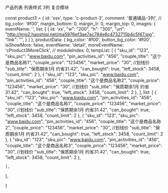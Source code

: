 产品列表
  列表样式 3列
  复合模块



const product3 = {
  id: 'sss',
  type: 'c-product-3',
  comment: '普通铺品-3列',
  // bg_color: '#f00',
  margin_bottom: 0,
  margin_lr: 0,
  margin_top: 0,
  images: {
    eventName: '',
    list: [
      {
        id: 'xx',
        "w": "200",
        "h": "300",
        "url": "http://img2.haoshiqi.net/ma5976ef3ae7ac784e8c4732715b4c5f47.jpg",
        "link": "",
      }
    ]
  },
  productData: {
    bg_color: '#f00',
    button_bg_color: '#f00',
    isShowMore: false,
    eventName: 'detail',
    moreEventName: 'cProduct3MoreClick',
    // moduleIndex: 0,
    tempList: [
      {
        "sku_id": "123",
        "sku_pic": "www.baidu.com",
        "pin_activities_id": "456",
        "couple_title": "这个是商品名称1",
        "couple_price": "123456",
        "market_price": "30", //划线价
        "sub_title": "保质期余1月 约省31.42",
        "can_bought": true,
        "left_stock": 3458,
        "count_limit": 2
      },
      {
        "sku_id": "123",
        "sku_pic": "www.baidu.com",
        "pin_activities_id": "456",
        "couple_title": "这个是商品名称2",
        "couple_price": "123456",
        "market_price": "30", //划线价
        "sub_title": "保质期余1月 约省31.42",
        "can_bought": true,
        "left_stock": 3458,
        "count_limit": 2
      },
    ],
    list: [
      {
        "sku_id": "123",
        "sku_pic": "www.baidu.com",
        "pin_activities_id": "456",
        "couple_title": "这个是商品名称1",
        "couple_price": "123456",
        "market_price": "30", //划线价
        "sub_title": "保质期余1月 约省31.42",
        "can_bought": true,
        "left_stock": 3458,
        "count_limit": 2
      },
      {
        "sku_id": "123",
        "sku_pic": "www.baidu.com",
        "pin_activities_id": "456",
        "couple_title": "这个是商品名称2",
        "couple_price": "123456",
        "market_price": "30", //划线价
        "sub_title": "保质期余1月 约省31.42",
        "can_bought": true,
        "left_stock": 3458,
        "count_limit": 2
      },
      {
        "sku_id": "123",
        "sku_pic": "www.baidu.com",
        "pin_activities_id": "456",
        "couple_title": "这个是商品名称3",
        "couple_price": "123456",
        "market_price": "30", //划线价
        "sub_title": "保质期余1月 约省31.42",
        "can_bought": true,
        "left_stock": 3458,
        "count_limit": 2
      },

    ],
  },

}
